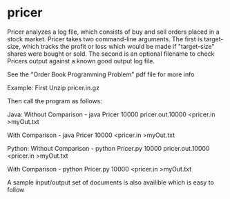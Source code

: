 # pricer

Pricer analyzes a log file, which consists of buy and sell orders placed
in a stock market. Pricer takes two command-line arguments. The first is target-size,
which tracks the profit or loss which would be made if "target-size" shares were bought
or sold. The second is an optional filename to check Pricers
output against a known good output log file. 

See the "Order Book Programming Problem" pdf file for more info

Example:
First Unzip pricer.in.gz

Then call the program as follows:

Java:
Without Comparison - java Pricer 10000 pricer.out.10000 <pricer.in >myOut.txt

With Comparison    - java Pricer 10000 <pricer.in >myOut.txt

Python:
Without Comparison - python Pricer.py 10000 pricer.out.10000 <pricer.in >myOut.txt

With Comparison    - python Pricer.py 10000 <pricer.in >myOut.txt

A sample input/output set of documents is also availible which is easy to follow
